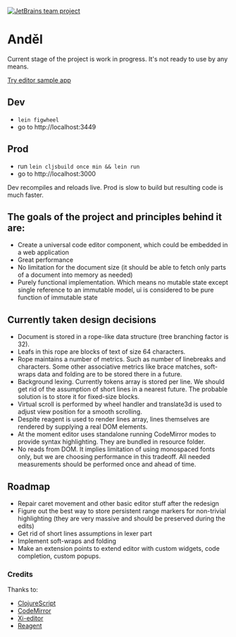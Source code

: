 [![JetBrains team project](http://jb.gg/badges/team.svg)](https://confluence.jetbrains.com/display/ALL/JetBrains+on+GitHub)

# Anděl

Current stage of the project is work in progress. It's not ready to use by any means.

[Try editor sample app](https://jetbrains.github.io/andel/) 

## Dev
* `lein figwheel`
* go to http://localhost:3449

## Prod
* run  `lein cljsbuild once min && lein run`
* go to http://localhost:3000

Dev recompiles and reloads live. Prod is slow to build but resulting code is much faster.

## The goals of the project and principles behind it are:
* Create a universal code editor component, which could be embedded in a web application
* Great performance
* No limitation for the document size (it should be able to fetch only parts of a document into memory as needed)
* Purely functional implementation. Which means no mutable state except single reference to an immutable model, ui is considered to be pure function of immutable state

## Currently taken design decisions
* Document is stored in a rope-like data structure (tree branching factor is 32).
* Leafs in this rope are blocks of text of size 64 characters.
* Rope maintains a number of metrics. Such as number of linebreaks and characters. Some other associative metrics like brace matches, soft-wraps data and folding are to be stored there in a future.
* Background lexing. Currently tokens array is stored per line. We should get rid of the assumption of short lines in a nearest future. The probable solution is to store it for fixed-size blocks.
* Virtual scroll is performed by wheel handler and translate3d is used to adjust view position for a smooth scrolling.
* Despite reagent is used to render lines array, lines themselves are rendered by supplying a real DOM elements.
* At the moment editor uses standalone running CodeMirror modes to provide syntax highlighting. They are bundled in resource folder.
* No reads from DOM. It implies limitation of using monospaced fonts only, but we are choosing performance in this tradeoff. All needed measurements should be performed once and ahead of time.

## Roadmap
* Repair caret movement and other basic editor stuff after the redesign
* Figure out the best way to store persistent range markers for non-trivial highlighting (they are very massive and should be preserved during the edits)
* Get rid of short lines assumptions in lexer part
* Implement soft-wraps and folding
* Make an extension points to extend editor with custom widgets, code completion, custom popups.

### Credits
Thanks to:
* [ClojureScript](https://clojurescript.org/)
* [CodeMirror](https://codemirror.net/)
* [Xi-editor](https://github.com/google/xi-editor)
* [Reagent](http://reagent-project.github.io/)
